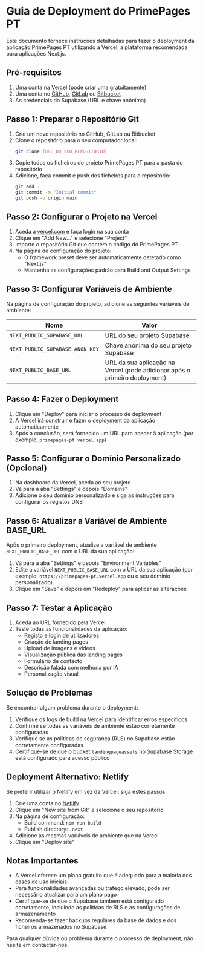 # Guia de Deployment do PrimePages PT

Este documento fornece instruções detalhadas para fazer o deployment da aplicação PrimePages PT utilizando a Vercel, a plataforma recomendada para aplicações Next.js.

## Pré-requisitos

1. Uma conta na [Vercel](https://vercel.com) (pode criar uma gratuitamente)
2. Uma conta no [GitHub](https://github.com), [GitLab](https://gitlab.com) ou [Bitbucket](https://bitbucket.org)
3. As credenciais do Supabase (URL e chave anónima)

## Passo 1: Preparar o Repositório Git

1. Crie um novo repositório no GitHub, GitLab ou Bitbucket
2. Clone o repositório para o seu computador local:
   ```bash
   git clone [URL_DO_SEU_REPOSITORIO]
   ```
3. Copie todos os ficheiros do projeto PrimePages PT para a pasta do repositório
4. Adicione, faça commit e push dos ficheiros para o repositório:
   ```bash
   git add .
   git commit -m "Initial commit"
   git push -u origin main
   ```

## Passo 2: Configurar o Projeto na Vercel

1. Aceda a [vercel.com](https://vercel.com) e faça login na sua conta
2. Clique em "Add New..." e selecione "Project"
3. Importe o repositório Git que contém o código do PrimePages PT
4. Na página de configuração do projeto:
   - O framework preset deve ser automaticamente detetado como "Next.js"
   - Mantenha as configurações padrão para Build and Output Settings

## Passo 3: Configurar Variáveis de Ambiente

Na página de configuração do projeto, adicione as seguintes variáveis de ambiente:

| Nome | Valor |
|------|-------|
| `NEXT_PUBLIC_SUPABASE_URL` | URL do seu projeto Supabase |
| `NEXT_PUBLIC_SUPABASE_ANON_KEY` | Chave anónima do seu projeto Supabase |
| `NEXT_PUBLIC_BASE_URL` | URL da sua aplicação na Vercel (pode adicionar após o primeiro deployment) |

## Passo 4: Fazer o Deployment

1. Clique em "Deploy" para iniciar o processo de deployment
2. A Vercel irá construir e fazer o deployment da aplicação automaticamente
3. Após a conclusão, será fornecido um URL para aceder à aplicação (por exemplo, `primepages-pt.vercel.app`)

## Passo 5: Configurar o Domínio Personalizado (Opcional)

1. Na dashboard da Vercel, aceda ao seu projeto
2. Vá para a aba "Settings" e depois "Domains"
3. Adicione o seu domínio personalizado e siga as instruções para configurar os registos DNS

## Passo 6: Atualizar a Variável de Ambiente BASE_URL

Após o primeiro deployment, atualize a variável de ambiente `NEXT_PUBLIC_BASE_URL` com o URL da sua aplicação:

1. Vá para a aba "Settings" e depois "Environment Variables"
2. Edite a variável `NEXT_PUBLIC_BASE_URL` com o URL da sua aplicação (por exemplo, `https://primepages-pt.vercel.app` ou o seu domínio personalizado)
3. Clique em "Save" e depois em "Redeploy" para aplicar as alterações

## Passo 7: Testar a Aplicação

1. Aceda ao URL fornecido pela Vercel
2. Teste todas as funcionalidades da aplicação:
   - Registo e login de utilizadores
   - Criação de landing pages
   - Upload de imagens e vídeos
   - Visualização pública das landing pages
   - Formulário de contacto
   - Descrição falada com melhoria por IA
   - Personalização visual

## Solução de Problemas

Se encontrar algum problema durante o deployment:

1. Verifique os logs de build na Vercel para identificar erros específicos
2. Confirme se todas as variáveis de ambiente estão corretamente configuradas
3. Verifique se as políticas de segurança (RLS) no Supabase estão corretamente configuradas
4. Certifique-se de que o bucket `landingpageassets` no Supabase Storage está configurado para acesso público

## Deployment Alternativo: Netlify

Se preferir utilizar o Netlify em vez da Vercel, siga estes passos:

1. Crie uma conta no [Netlify](https://netlify.com)
2. Clique em "New site from Git" e selecione o seu repositório
3. Na página de configuração:
   - Build command: `npm run build`
   - Publish directory: `.next`
4. Adicione as mesmas variáveis de ambiente que na Vercel
5. Clique em "Deploy site"

## Notas Importantes

- A Vercel oferece um plano gratuito que é adequado para a maioria dos casos de uso iniciais
- Para funcionalidades avançadas ou tráfego elevado, pode ser necessário atualizar para um plano pago
- Certifique-se de que o Supabase também está configurado corretamente, incluindo as políticas de RLS e as configurações de armazenamento
- Recomenda-se fazer backups regulares da base de dados e dos ficheiros armazenados no Supabase

Para qualquer dúvida ou problema durante o processo de deployment, não hesite em contactar-nos.
